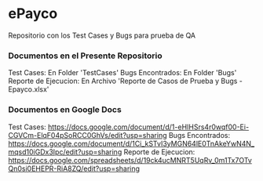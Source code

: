 # ePayco

Repositorio con los Test Cases y Bugs para prueba de QA


### Documentos en el Presente Repositorio

Test Cases: En Folder 'TestCases'
Bugs Encontrados: En Folder 'Bugs'
Reporte de Ejecucion: En Archivo 'Reporte de Casos de Prueba y Bugs - Epayco.xlsx'


### Documentos en Google Docs

Test Cases: https://docs.google.com/document/d/1-eHIHSrs4r0wqf00-Ei-CGVCm-ElqF04pSoRCC0GhVs/edit?usp=sharing
Bugs Encontrados: https://docs.google.com/document/d/1Ci_kSTvI3yMGN64lE0TnAkeYwN4N_mqsd10iGDx3Ipc/edit?usp=sharing
Reporte de Ejecucion: https://docs.google.com/spreadsheets/d/19ck4ucMNRT5UqRv_0m1Tx7OTvQn0si0EHEPR-RiA8ZQ/edit?usp=sharing
